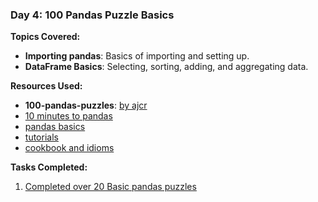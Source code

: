 ### Day 4: 100 Pandas Puzzle Basics 

**Topics Covered:**
- **Importing pandas**: Basics of importing and setting up.
- **DataFrame Basics**: Selecting, sorting, adding, and aggregating data.

**Resources Used:**

- **100-pandas-puzzles**: [by ajcr](https://github.com/ajcr/100-pandas-puzzles)
- [10 minutes to pandas](http://pandas.pydata.org/pandas-docs/stable/10min.html)
- [pandas basics](http://pandas.pydata.org/pandas-docs/stable/basics.html)
- [tutorials](http://pandas.pydata.org/pandas-docs/stable/tutorials.html)
- [cookbook and idioms](http://pandas.pydata.org/pandas-docs/stable/cookbook.html#cookbook)


**Tasks Completed:**

1. [Completed over 20 Basic pandas puzzles](/Day%2004%20-%20100%20Pandas%20Puzzles/100-pandas-puzzles.ipynb) 

